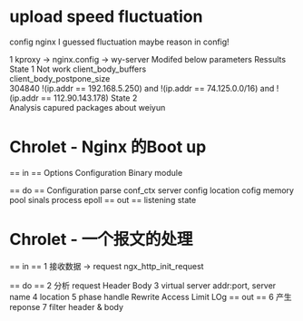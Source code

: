 upload speed fluctuation
=========================
config
nginx
I guessed fluctuation maybe reason in config!

1 kproxy -> nginx.config -> wy-server
Modifed below parameters				Ressults 
State	 1								Not work
client_body_buffers									
client_body_postpone_size	
304840
!(ip.addr == 192.168.5.250) and !(ip.addr == 74.125.0.0/16) and !(ip.addr == 112.90.143.178)
State	2								
Analysis capured packages about weiyun






Chrolet - Nginx 的Boot up
=========================
== in ==
Options
Configuration
Binary module

== do ==
Configuration parse			conf_ctx
							server config
							location cofig
memory pool
sinals
process
epoll
== out ==
listening state



Chrolet - 一个报文的处理
=====================
== in ==
1 接收数据 -> request		ngx_http_init_request

== do ==
2 分析 request				Header
							Body
3 virtual server			addr:port, server name
4 location
5 phase handle
							Rewrite
							Access
							Limit
							LOg
== out ==
6 产生reponse
7 filter header & body


